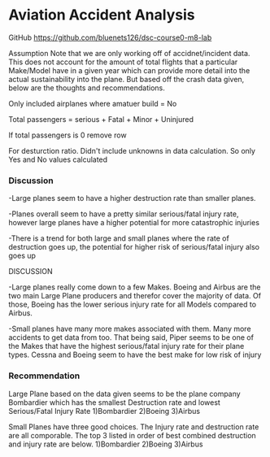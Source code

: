# Aviation Accident Analysis

GitHub
https://github.com/bluenets126/dsc-course0-m8-lab


Assumption
Note that we are only working off of accidnet/incident data.  This does not account for the amount of total flights that a particular Make/Model have in a given year which can provide more detail into the actual sustainability into the plane.  But based off the crash data given, below are the thoughts and recommendations.


Only included airplanes where amatuer build = No

Total passengers = serious + Fatal + Minor + Uninjured

If total passengers is 0 remove row

For desturction ratio.  Didn't include unknowns in data calculation.  So only Yes and No values calculated



### Discussion

-Large planes seem to have a higher destruction rate than smaller planes.

-Planes overall seem to have a pretty similar serious/fatal injury rate, however large planes have a higher potential for more catastrophic injuries

-There is a trend for both large and small planes where the rate of destruction goes up, the potential for higher risk of serious/fatal injury also goes up



DISCUSSION

-Large planes really come down to a few Makes.  Boeing and Airbus are the two main Large Plane producers and therefor cover the majority of data.  Of those, Boeing has the lower serious injury rate for all Models compared to Airbus.

-Small planes have many more makes associated with them.  Many more accidents to get data from too. That being said, Piper seems to be one of the Makes that have the highest serious/fatal injury rate for their plane types.  Cessna and Boeing seem to have the best make for low risk of injury




### Recommendation
Large Plane based on the data given seems to be the plane company Bombardier which has the smallest Destruction rate and lowest Serious/Fatal Injury Rate
1)Bombardier
2)Boeing
3)Airbus

Small Planes have three good choices.  The Injury rate and destruction rate are all comporable.  The top 3 listed in order of best combined destruction and injury rate are below.
1)Bombardier
2)Boeing
3)Airbus
